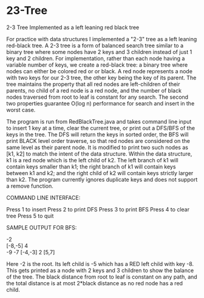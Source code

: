 # 23-Tree
2-3 Tree Implemented as a left leaning red black tree

For practice with data structures I implemented a "2-3" tree as a left leaning red-black tree. A 2-3 tree is a form of balanced search tree similar to a binary tree where some nodes have 2 keys and 3 children instead of just 1 key and 2 children. For implementation, rather than each node having a variable number of keys, we create a red-black tree: a binary tree where nodes can either be colored red or or black. A red node represents a node with two keys for our 2-3 tree, the other key being the key of its parent. The tree maintains the property that all red nodes are left-children of their parents, no child of a red node is a red node, and the number of black nodes traversed from root to leaf is constant for any search. The second two properties guarantee O(log n) performance for search and insert in the worst case.

The program is run from RedBlackTree.java and takes command line input to insert 1 key at a time, clear the current tree, or print out a DFS/BFS of the keys in the tree. The DFS will return the keys in sorted order, the BFS will print BLACK level order traverse, so that red nodes are considered on the same level as their parent node. It is modified to print two such nodes as [k1, k2] to match the intent of the data structure. Within the data structure, k1 is a red node which is the left child of k2. The left branch of k1 will contain keys smaller than k1; the right branch of k1 will contain keys between k1 and k2; and the right child of k2 will contain keys strictly larger than k2. The program currently ignores duplicate keys and does not support a remove function.

COMMAND LINE INTERFACE:

Press 1 to insert
Press 2 to print DFS
Press 3 to print BFS
Press 4 to clear tree
Press 5 to quit

SAMPLE OUTPUT FOR BFS:

-2  
[-8,-5]  4  
-9  -7  [-4,-3]  2  [5,7]

Here -2 is the root. Its left child is -5 which has a RED left child with key -8. This gets printed as a node with 2 keys and 3 children to show the balance of the tree. The black distance from root to leaf is constant on any path, and the total distance is at most 2*black distance as no red node has a red child.
